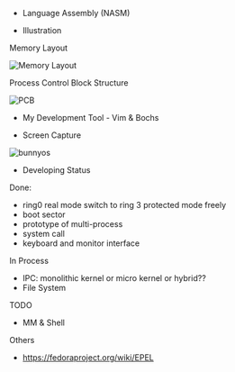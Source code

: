 - Language
Assembly (NASM)

- Illustration

Memory Layout

![Memory Layout](https://lh3.googleusercontent.com/_XVm5w4qAntE/TXGKWQVM1bI/AAAAAAAAAO4/q0R8ezvSJlA/BunnyOS.jpg)

Process Control Block Structure

![PCB](https://lh6.googleusercontent.com/_XVm5w4qAntE/TXGvNC9Ut4I/AAAAAAAAAPI/XhrYi-p3X58/PCB.jpg)

- My Development Tool - Vim & Bochs

- Screen Capture

![bunnyos](https://lh5.googleusercontent.com/_XVm5w4qAntE/TYR3gF6ISYI/AAAAAAAAAQc/yzckIyLl89k/bunny_sc1.jpg)

- Developing Status

Done:
 - ring0 real mode switch to ring 3 protected mode freely
 - boot sector
 - prototype of multi-process
 - system call
 - keyboard and monitor interface

In Process
 - IPC: monolithic kernel or micro kernel or hybrid??
 - File System



TODO
 - MM & Shell

Others
 - https://fedoraproject.org/wiki/EPEL
